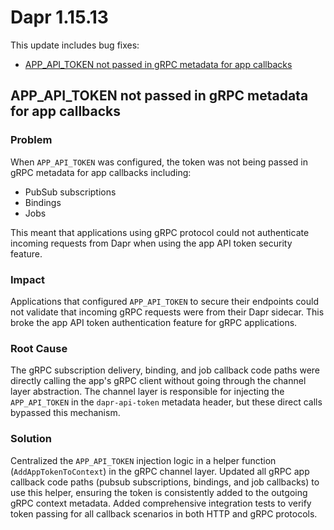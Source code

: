 # Dapr 1.15.13

This update includes bug fixes:

- [APP_API_TOKEN not passed in gRPC metadata for app callbacks](#app_api_token-not-passed-in-grpc-metadata-for-app-callbacks)

## APP_API_TOKEN not passed in gRPC metadata for app callbacks

### Problem

When `APP_API_TOKEN` was configured, the token was not being passed in gRPC metadata for app callbacks including:
- PubSub subscriptions
- Bindings
- Jobs

This meant that applications using gRPC protocol could not authenticate incoming requests from Dapr when using the app API token security feature.

### Impact

Applications that configured `APP_API_TOKEN` to secure their endpoints could not validate that incoming gRPC requests were from their Dapr sidecar. This broke the app API token authentication feature for gRPC applications.

### Root Cause

The gRPC subscription delivery, binding, and job callback code paths were directly calling the app's gRPC client without going through the channel layer abstraction. The channel layer is responsible for injecting the `APP_API_TOKEN` in the `dapr-api-token` metadata header, but these direct calls bypassed this mechanism.

### Solution

Centralized the `APP_API_TOKEN` injection logic in a helper function (`AddAppTokenToContext`) in the gRPC channel layer. Updated all gRPC app callback code paths (pubsub subscriptions, bindings, and job callbacks) to use this helper, ensuring the token is consistently added to the outgoing gRPC context metadata. Added comprehensive integration tests to verify token passing for all callback scenarios in both HTTP and gRPC protocols.
